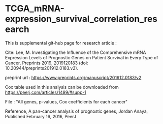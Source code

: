 # TCGA_mRNA-expression_survival_correlation_research

This is supplemental git-hub page for research article :

Cite: Lee, M. Investigating the Influence of the Comprehensive mRNA Expression Levels of Prognostic Genes on Patient Survival in Every Type of Cancer. Preprints 2019, 2019120183 (doi: 10.20944/preprints201912.0183.v2).

preprint url : https://www.preprints.org/manuscript/201912.0183/v2


Cox table used in this analysis can be downloaded
from https://peerj.com/articles/1499/#supp-1 

File : "All genes, p-values, Cox coefficients for each cancer"

Reference, A pan-cancer analysis of prognostic genes, Jordan Anaya, Published February 16, 2016, PeerJ
